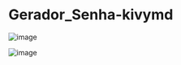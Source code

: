 # Gerador_Senha-kivymd

![image](https://user-images.githubusercontent.com/110608654/217697081-28043dbf-14a0-4316-927f-989d98073755.png)

![image](https://user-images.githubusercontent.com/110608654/217697123-cafe2b0c-8d46-429c-802d-fe7d91115f5c.png)
